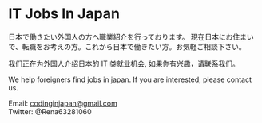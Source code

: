 # IT Jobs In Japan

日本で働きたい外国人の方へ職業紹介を行っております。
現在日本にお住まいで、転職をお考えの方。これから日本で働きたい方。お気軽ご相談下さい。

我们正在为外国人介绍日本的 IT 类就业机会, 如果你有兴趣，请联系我们。

We help foreigners find jobs in japan. If you are interested,  please contact us.

Email: codinginjapan@gmail.com  
Twitter: @Rena63281060  
